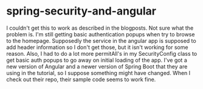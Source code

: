 # spring-security-and-angular #

I couldn't get this to work as described in the blogposts.  Not sure what the problem is.  I'm still getting basic authentication popups when try to browse to the homepage.  Supposedly the service in the angular app is supposed to add header information so I don't get those, but it isn't working for some reason.  Also, I had to do a lot more permitAll's in my SecurityConfig class to get basic auth popups to go away on initial loading of the app.  I've got a new version of Angular and a newer version of Spring Boot that they are using in the tutorial, so I suppose something might have changed.  When I check out their repo, their sample code seems to work fine.
